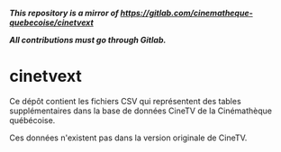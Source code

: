 ***This repository is a mirror of https://gitlab.com/cinematheque-quebecoise/cinetvext***

***All contributions must go through Gitlab.***

# cinetvext

Ce dépôt contient les fichiers CSV qui représentent des tables supplémentaires dans la base de données CineTV de la Cinémathèque québécoise.

Ces données n'existent pas dans la version originale de CineTV.
